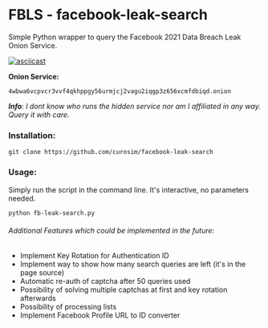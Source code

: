 # FBLS - facebook-leak-search
Simple Python wrapper to query the Facebook 2021 Data Breach Leak Onion Service.

[![asciicast](https://asciinema.org/a/3yPXQ6IiQCnP9UNbKUi1x2qjI.svg)](https://asciinema.org/a/3yPXQ6IiQCnP9UNbKUi1x2qjI)

**Onion Service:**
```
4wbwa6vcpvcr3vvf4qkhppgy56urmjcj2vagu2iqgp3z656xcmfdbiqd.onion
```
***Info**: I dont know who runs the hidden service nor am I affiliated in any way. Query it with care.*


### Installation:
```
git clone https://github.com/curosim/facebook-leak-search
```

### Usage:

Simply run the script in the command line.
It's interactive, no parameters needed.

```
python fb-leak-search.py
```

###### Additional Features which could be implemented in the future:
- Implement Key Rotation for Authentication ID
- Implement way to show how many search queries are left (it's in the page source)
- Automatic re-auth of captcha after 50 queries used
- Possibility of solving multiple captchas at first and key rotation afterwards
- Possibility of processing lists
- Implement Facebook Profile URL to ID converter


